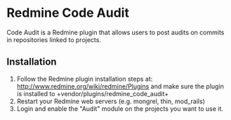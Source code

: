 # Redmine Code Audit

Code Audit is a Redmine plugin that allows users to post audits on commits in repositories linked to projects.

## Installation

1. Follow the Redmine plugin installation steps at: http://www.redmine.org/wiki/redmine/Plugins and make sure the plugin is installed to +vendor/plugins/redmine_code_audit+
2. Restart your Redmine web servers (e.g. mongrel, thin, mod_rails)
3. Login and enable the "Audit" module on the projects you want to use it.
